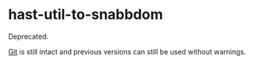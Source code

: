 # hast-util-to-snabbdom

Deprecated.

[Git][] is still intact and previous versions can still be used without warnings.

[git]: https://github.com/syntax-tree/hast-util-to-snabbdom/tree/627fc34c84b2b73f389ee717669f5592fb87f72a
